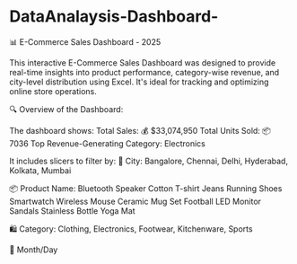 # DataAnalaysis-Dashboard-
📊 E-Commerce Sales Dashboard - 2025

This interactive E-Commerce Sales Dashboard was designed to provide real-time insights into product performance, category-wise revenue, and city-level distribution using Excel. It's ideal for tracking and optimizing online store operations.

🔍 Overview of the Dashboard:

The dashboard shows:
Total Sales: 💰 $33,074,950
Total Units Sold: 📦 7036
Top Revenue-Generating Category: Electronics

It includes slicers to filter by:
📍 City: Bangalore, Chennai, Delhi, Hyderabad, Kolkata, Mumbai

📦 Product Name: Bluetooth Speaker
Cotton T-shirt
Jeans
Running Shoes
Smartwatch
Wireless Mouse
Ceramic Mug Set
Football
LED Monitor
Sandals
Stainless Bottle
Yoga Mat

🛍 Category: Clothing, Electronics, Footwear, Kitchenware, Sports

📅 Month/Day

